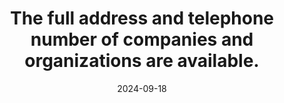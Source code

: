 ---
N: '100'
Rubrique: Identification et contact
title: The full address and telephone number of companies and organizations are available.
abstract: 
categories: ["Identification and contact"]
agrege: O4100-E014
opquast: '4 100'
indiceebook: '14'
description: "Rule n° 014"
before: "013"
weight: "014"
after: "015"
actif: '1'
layout: rules
date: 2024-09-18
tags: ["", ""]
objectif: ["", ""]
Meo: [""]
Controle: [""
]
epubcheck: 
ace: 
humancheck: true
Source: ["Opquast"]
Referentiel: [""]
steps: ["", ""]
---